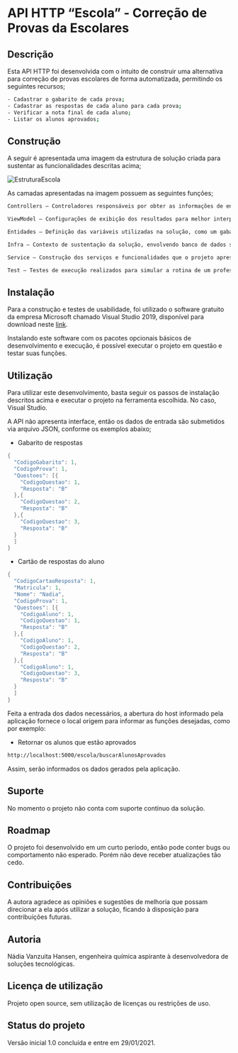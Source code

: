 # API HTTP “Escola” - Correção de Provas da Escolares

## Descrição

Esta API HTTP foi desenvolvida com o intuito de construir uma alternativa para correção de provas escolares de forma automatizada, permitindo os seguintes recursos;

``` bash
- Cadastrar o gabarito de cada prova;
- Cadastrar as respostas de cada aluno para cada prova;
- Verificar a nota final de cada aluno;
- Listar os alunos aprovados;
```

## Construção

A seguir é apresentada uma imagem da estrutura de solução criada para sustentar as funcionalidades descritas acima;

![EstruturaEscola](https://i.ibb.co/qm9BSkc/Estrutura-Escola.png)

As camadas apresentadas na imagem possuem as seguintes funções;

``` bash
Controllers – Controladores responsáveis por obter as informações de entrada, invocar os tratamentos necessários e retornar os resultados.

ViewModel – Configurações de exibição dos resultados para melhor interpretação do usuário das informações geradas.

Entidades – Definição das variáveis utilizadas na solução, como um gabarito de questões e as respostas de cada respectivo aluno.

Infra – Contexto de sustentação da solução, envolvendo banco de dados simples utilizado para manter as informações de comparação, assim como as conexões necessárias entre os dados fornecidos e gerados.

Service – Construção dos serviços e funcionalidades que o projeto apresenta, envolvendo os cálculos de peso das notas e médias finais, por exemplo.

Test – Testes de execução realizados para simular a rotina de um professor ao corrigir as provas dos alunos e obter as médias desejadas, tal como a lista de alunos aprovados.
```

## Instalação

Para a construção e testes de usabilidade, foi utilizado o software gratuito da empresa Microsoft chamado Visual Studio 2019, disponível para download neste [link](https://visualstudio.microsoft.com/thank-you-downloading-visual-studio/?sku=Community&rel=16).

Instalando este software com os pacotes opcionais básicos de desenvolvimento e execução, é possível executar o projeto em questão e testar suas funções.

## Utilização

Para utilizar este desenvolvimento, basta seguir os passos de instalação descritos acima e executar o projeto na ferramenta escolhida. No caso, Visual Studio.

A API não apresenta interface, então os dados de entrada são submetidos via arquivo JSON, conforme os exemplos abaixo;

- Gabarito de respostas
```C#
{
  "CodigoGabarito": 1,
  "CodigoProva": 1,
  "Questoes": [{
    "CodigoQuestao": 1,
    "Resposta": "B"
  },{
    "CodigoQuestao": 2,
    "Resposta": "B"
  },{
    "CodigoQuestao": 3,
    "Resposta": "B"
  }
  ]
}
```

- Cartão de respostas do aluno
```C#
{
  "CodigoCartaoResposta": 1,
  "Matricula": 1,
  "Nome": "Nadia",
  "CodigoProva": 1,
  "Questoes": [{
    "CodigoAluno": 1,
    "CodigoQuestao": 1,
    "Resposta": "B"
  },{
    "CodigoAluno": 1,
    "CodigoQuestao": 2,
    "Resposta": "B"
  },{
    "CodigoAluno": 1,
    "CodigoQuestao": 3,
    "Resposta": "B"
  }
  ]
}
```

Feita a entrada dos dados necessários, a abertura do host informado pela aplicação fornece o local origem para informar as funções desejadas, como por exemplo:

- Retornar os alunos que estão aprovados
```bash
http://localhost:5000/escola/buscarAlunosAprovados
```

Assim, serão informados os dados gerados pela aplicação.

## Suporte

No momento o projeto não conta com suporte contínuo da solução.

## Roadmap

O projeto foi desenvolvido em um curto período, então pode conter bugs ou comportamento não esperado. Porém não deve receber atualizações tão cedo.

## Contribuições

A autora agradece as opiniões e sugestões de melhoria que possam direcionar a ela após utilizar a solução, ficando à disposição para contribuições futuras. 

## Autoria

Nádia Vanzuita Hansen, engenheira química aspirante à desenvolvedora de soluções tecnológicas.

## Licença de utilização

Projeto open source, sem utilização de licenças ou restrições de uso.

## Status do projeto

Versão inicial 1.0 concluída e entre em 29/01/2021.
